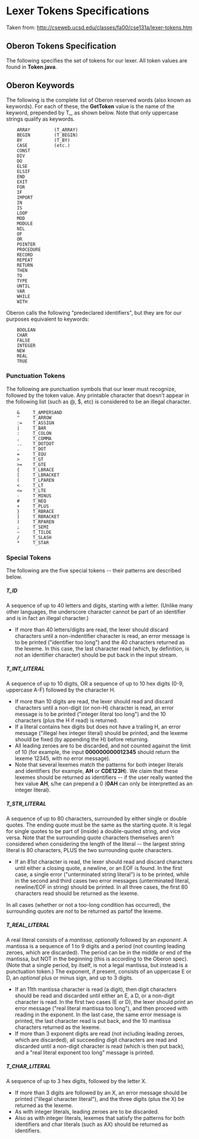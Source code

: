 # Lexer Tokens Specifications

Taken from: http://cseweb.ucsd.edu/classes/fa00/cse131a/lexer-tokens.htm

## Oberon Tokens Specification
The following specifies the set of tokens for our lexer.
All token values are found in **Token.java**.

## Oberon Keywords

The following is the complete list of Oberon reserved words (also known as keywords).
For each of these, the **GetToken** value is the name of the keyword,
prepended by T_, as shown below.
Note that only uppercase strings qualify as keywords.

```
    ARRAY         (T_ARRAY)
    BEGIN         (T_BEGIN)
    BY            (T_BY)
    CASE          (etc.)
    CONST
    DIV
    DO
    ELSE
    ELSIF
    END
    EXIT
    FOR
    IF
    IMPORT
    IN
    IS
    LOOP
    MOD
    MODULE
    NIL
    OF
    OR
    POINTER
    PROCEDURE
    RECORD
    REPEAT
    RETURN
    THEN
    TO
    TYPE
    UNTIL
    VAR
    WHILE
    WITH
```

Oberon calls the following "predeclared identifiers", but they are
for our purposes equivalent to keywords:

```
    BOOLEAN
    CHAR
    FALSE
    INTEGER
    NEW
    REAL
    TRUE
```

### Punctuation Tokens

The following are punctuation symbols that our lexer
must recognize, followed by the token value.
Any printable
character that doesn't appear in the following list (such as @,
$, etc) is considered to be an illegal character.

```
    &     T_AMPERSAND
    ^     T_ARROW
    :=    T_ASSIGN
    |     T_BAR
    :     T_COLON
    ,     T_COMMA
    ..    T_DOTDOT
    .     T_DOT
    =     T_EQU
    >     T_GT
    >=    T_GTE
    {     T_LBRACE
    [     T_LBRACKET
    (     T_LPAREN
    <     T_LT
    <=    T_LTE
    -     T_MINUS
    #     T_NEQ
    +     T_PLUS
    }     T_RBRACE
    ]     T_RBRACKET
    )     T_RPAREN
    ;     T_SEMI
    ~     T_TILDE
    /     T_SLASH
    *     T_STAR
```

### Special Tokens

The following are the five special tokens -- their patterns are
described below.

##### T_ID

A sequence of up to 40 letters and digits, starting with a letter.
(Unlike many other languages, the underscore character cannot be part of an identifier and is in fact an illegal character.)

* If more than 40 letters/digits are read, the lexer should discard characters until a non-indentifier character is read, an error message is to be printed ("identifier too long") and the 40 characters returned as the lexeme.
In this case, the last character read (which, by definition, is not an identifier character) should be put back in the input stream.

##### T_INT_LITERAL

A sequence of up to 10 digits, OR a sequence of up to 10 hex digits
(0-9, uppercase A-F) followed by the character H.

* If more than 10 digits are read, the lexer should read and discard characters until a non-digit (or non-H) character is read, an error message is to be printed ("integer literal too long") and the 10 characters (plus the H if read) is returned. 
* If a literal contains hex digits but does not have a trailing H, an error message ("illegal hex integer literal) should be printed, and the lexeme should be fixed (by appending the H) before returning.
* All leading zeroes are to be discarded, and not counted against the limit of 10 (for example, the input **000000000012345** should return the lexeme 12345, with no error message).
* Note that several lexemes match the patterns for both integer literals and identifiers (for example, **AH** or **CDE123H**).
We claim that these lexemes should be returned as identifiers -- if the user really wanted the hex value **AH**, s/he can prepend a 0 (**0AH** can only be interpretted as an integer literal).

##### T_STR_LITERAL

A sequence of up to 80 characters, surrounded by either single or double quotes.
The ending quote must be the same as the starting quote.
It is legal for single quotes to be part of (inside) a double-quoted string, and vice versa.
Note that the surrounding quote characters themselves aren't considered when considering the length of the literal -- the largest string literal is 80 characters, PLUS the two surrounding quote characters.

* If an 81st character is read, the lexer should read and discard characters until either a closing quote, a newline, or an EOF is found.
In the first case, a single error ("unterminated string literal") is to be printed, while in the second and third cases two error messages (unterminated literal, newline/EOF in string) should be printed.
In all three cases, the first 80 characters read should be returned as the lexeme.

In all cases (whether or not a too-long condition has occurred), the surrounding quotes are _not_ to be returned as partof the lexeme.

##### T_REAL_LITERAL

A real literal consists of a _mantissa_, _optionally_ followed by an _exponent_.
A mantissa is a sequence of 1 to 9 digits and a period (not counting leading zeroes, which are discarded).
The period can be in the middle or end of the mantissa, but NOT in the beginning (this is according to the Oberon spec).
(Note that a single period, by itself, is not a legal mantissa, but instead
is a punctuation token.)
The exponent, if present, consists of an uppercase E or D, an
_optional_ plus or minus sign, and up to 3 digits.

* If an 11th mantissa character is read (a digit), then digit characters should be read and discarded until either an E, a D, or a non-digit character is read.
In the first two cases (E or D), the lexer should print an error message ("real literal mantissa too long"), and then proceed with reading in the exponent. In the last case, the same error message is printed, the last character read is put back, and the 10 mantissa characters returned as the lexeme.
* If more than 3 exponent digits are read (not including leading zeroes, which are discarded), all succeeding digit characters are read and discarded until a non-digit character is read (which is then put back), and a "real literal exponent too long" message is printed.

##### T_CHAR_LITERAL

A sequence of up to 3 hex digits, followed by the letter X.

* If more than 3 digits are followed by an X, an error message should be printed ("illegal character literal"), and the three digits (plus the X) be returned as the lexeme.
* As with integer literals, leading zeroes are to be discarded.
* Also as with integer literals, lexemes that satisfy the patterns for both identifiers and char literals (such as AX) should be returned as identifiers.


